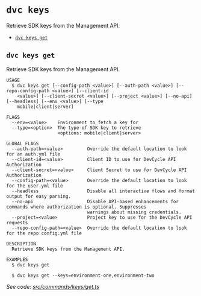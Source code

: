 `dvc keys`
==========

Retrieve SDK keys from the Management API.

* [`dvc keys get`](#dvc-keys-get)

## `dvc keys get`

Retrieve SDK keys from the Management API.

```
USAGE
  $ dvc keys get [--config-path <value>] [--auth-path <value>] [--repo-config-path <value>] [--client-id
    <value>] [--client-secret <value>] [--project <value>] [--no-api] [--headless] [--env <value>] [--type
    mobile|client|server]

FLAGS
  --env=<value>    Environment to fetch a key for
  --type=<option>  The type of SDK key to retrieve
                   <options: mobile|client|server>

GLOBAL FLAGS
  --auth-path=<value>         Override the default location to look for an auth.yml file
  --client-id=<value>         Client ID to use for DevCycle API Authorization
  --client-secret=<value>     Client Secret to use for DevCycle API Authorization
  --config-path=<value>       Override the default location to look for the user.yml file
  --headless                  Disable all interactive flows and format output for easy parsing.
  --no-api                    Disable API-based enhancements for commands where authorization is optional. Suppresses
                              warnings about missing credentials.
  --project=<value>           Project key to use for the DevCycle API requests
  --repo-config-path=<value>  Override the default location to look for the repo config.yml file

DESCRIPTION
  Retrieve SDK keys from the Management API.

EXAMPLES
  $ dvc keys get

  $ dvc keys get --keys=environment-one,environment-two
```

_See code: [src/commands/keys/get.ts](https://github.com/DevCycleHQ/cli/blob/v6.1.4/src/commands/keys/get.ts)_
